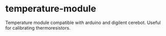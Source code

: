 # temperature-module
Temperature module compatible with arduino and digilent cerebot. Useful for calibrating thermoresistors.
